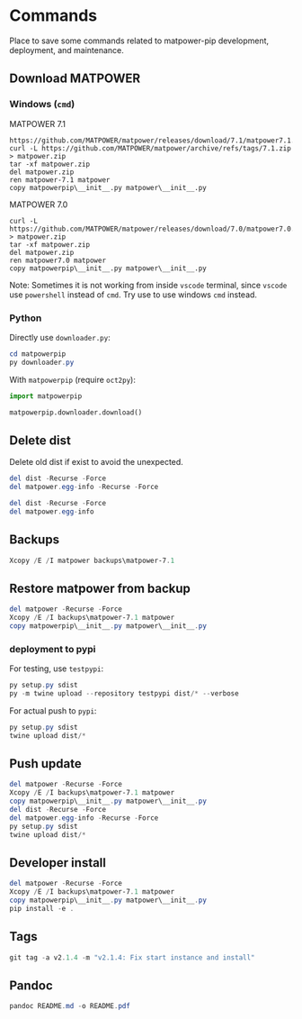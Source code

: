 # Commands

Place to save some commands related to matpower-pip development, deployment, and maintenance.

## Download MATPOWER

### Windows (`cmd`)

MATPOWER 7.1

```plaintext
https://github.com/MATPOWER/matpower/releases/download/7.1/matpower7.1.zip
curl -L https://github.com/MATPOWER/matpower/archive/refs/tags/7.1.zip > matpower.zip
tar -xf matpower.zip
del matpower.zip
ren matpower-7.1 matpower
copy matpowerpip\__init__.py matpower\__init__.py
```

MATPOWER 7.0

```plaintext
curl -L https://github.com/MATPOWER/matpower/releases/download/7.0/matpower7.0.zip > matpower.zip
tar -xf matpower.zip
del matpower.zip
ren matpower7.0 matpower
copy matpowerpip\__init__.py matpower\__init__.py
```

Note: Sometimes it is not working from inside `vscode` terminal, since `vscode` use `powershell` instead of `cmd`. Try use to use windows `cmd` instead.

<!-- 
TODO: 
    1. Powershell command for curl and tar
 -->

### Python

Directly use `downloader.py`:

```powershell
cd matpowerpip
py downloader.py
```

With `matpowerpip` (require `oct2py`):

```python
import matpowerpip

matpowerpip.downloader.download()
```

## Delete dist

Delete old dist if exist to avoid the unexpected.

```powershell
del dist -Recurse -Force
del matpower.egg-info -Recurse -Force
```

```powershell
del dist -Recurse -Force
del matpower.egg-info
```

## Backups

```powershell
Xcopy /E /I matpower backups\matpower-7.1
```

## Restore matpower from backup

```powershell
del matpower -Recurse -Force
Xcopy /E /I backups\matpower-7.1 matpower
copy matpowerpip\__init__.py matpower\__init__.py
```

### deployment to pypi

For testing, use `testpypi`:

```powershell
py setup.py sdist
py -m twine upload --repository testpypi dist/* --verbose 
```

For actual push to `pypi`:

```powershell
py setup.py sdist
twine upload dist/*
```

## Push update

```powershell
del matpower -Recurse -Force
Xcopy /E /I backups\matpower-7.1 matpower
copy matpowerpip\__init__.py matpower\__init__.py
del dist -Recurse -Force
del matpower.egg-info -Recurse -Force
py setup.py sdist
twine upload dist/*
```

## Developer install

```powershell
del matpower -Recurse -Force
Xcopy /E /I backups\matpower-7.1 matpower
copy matpowerpip\__init__.py matpower\__init__.py
pip install -e .
```

## Tags

```powershell
git tag -a v2.1.4 -m "v2.1.4: Fix start instance and install"
```

## Pandoc

```powershell
pandoc README.md -o README.pdf
```
